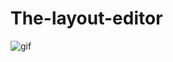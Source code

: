 # The-layout-editor
![gif](https://user-images.githubusercontent.com/50353804/161393064-a8dfae80-71d8-41d0-9f36-dabf837e0ce2.gif)
